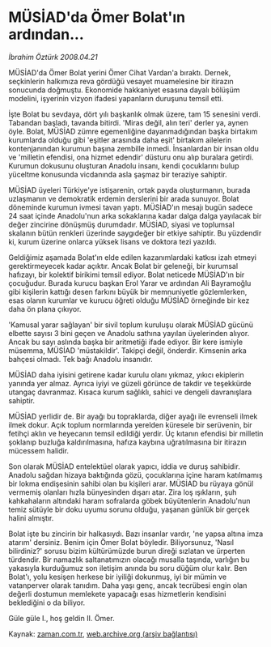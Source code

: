 # MÜSİAD'da Ömer Bolat'ın ardından...

*İbrahim Öztürk 2008.04.21*

<tr><td class="metin" colspan="2" style="padding-top: 20px; padding-left: 5px; padding-right: 10px;">MÜSİAD'da Ömer Bolat yerini Ömer Cihat Vardan'a bıraktı. Dernek, seçkinlerin halkımıza reva gördüğü vesayet muamelesine bir itirazın sonucunda doğmuştu. Ekonomide hakkaniyet esasına dayalı bölüşüm modelini, işyerinin vizyon ifadesi yapanların duruşunu temsil etti.</td></tr><tr><td class="metin" colspan="2" style="padding-top: 20px; padding-left: 5px; padding-right: 10px;"><p>İşte Bolat bu sevdaya, dört yılı başkanlık olmak üzere, tam 15 senesini verdi. Tabandan başladı, tavanda bitirdi. 'Miras değil, alın teri' derler ya, aynen öyle. Bolat, MÜSİAD zümre egemenliğine dayanmadığından başka birtakım kurumlarda olduğu gibi 'eşitler arasında daha eşit' birtakım ailelerin kontenjanından kurumun başına zembille inmedi. İnsanlardan bir insan oldu ve 'milletin efendisi, ona hizmet edendir' düsturu onu alıp buralara getirdi. Kurumun dokusunu oluşturan Anadolu insanı, kendi çocuklarını bulup yüceltme konusunda vicdanında asla şaşmaz bir teraziye sahiptir. 
<p>MÜSİAD üyeleri Türkiye'ye istişarenin, ortak payda oluşturmanın, burada uzlaşmanın ve demokratik erdemin derslerini bir arada sunuyor. Bolat döneminde kurumun ivmesi tavan yaptı. MÜSİAD'ın mesajı bugün sadece 24 saat içinde Anadolu'nun arka sokaklarına kadar dalga dalga yayılacak bir değer zincirine dönüşmüş durumdadır. MÜSİAD, siyasi ve toplumsal skalanın bütün renkleri üzerinde saygıdeğer bir etkiye sahiptir. Bu yüzdendir ki, kurum üzerine onlarca yüksek lisans ve doktora tezi yazıldı. 
<p>Geldiğimiz aşamada Bolat'ın elde edilen kazanımlardaki katkısı izah etmeyi gerektirmeyecek kadar açıktır. Ancak Bolat bir geleneği, bir kurumsal hafızayı, bir kolektif birikimi temsil ediyor. Bolat neticede MÜSİAD'ın bir çocuğudur. Burada kurucu başkan Erol Yarar ve ardından Ali Bayramoğlu gibi kişilerin kattığı desen farkını büyük bir memnuniyetle gözlemlerken, esas olanın kurumlar ve kurucu öğreti olduğu MÜSİAD örneğinde bir kez daha ön plana çıkıyor. 
<p>'Kamusal yarar sağlayan' bir sivil toplum kuruluşu olarak MÜSİAD gücünü elbette sayısı 3 bini geçen ve Anadolu sathına yayılan üyelerinden alıyor. Ancak bu sayı aslında başka bir aritmetiği ifade ediyor. Bir kere ismiyle müsemma, MÜSİAD 'müstakildir'. Takipçi değil, önderdir. Kimsenin arka bahçesi olmadı. Tek bağı Anadolu insanıdır. 
<p>MÜSİAD daha iyisini getirene kadar kurulu olanı yıkmaz, yıkıcı ekiplerin yanında yer almaz. Ayrıca iyiyi ve güzeli görünce de takdir ve teşekkürde utangaç davranmaz. Kısaca kurum sağlıklı, sahici ve dengeli davranışlara sahiptir. 
<p>MÜSİAD yerlidir de. Bir ayağı bu topraklarda, diğer ayağı ile evrenseli ilmek ilmek dokur. Açık toplum normlarında yerelden küresele bir serüvenin, bir fetihçi aklın ve heyecanın temsil edildiği yerdir. Üç kıtanın efendisi bir milletin şoklanıp buzluğa kaldırılmasına, hafıza kaybına uğratılmasına bir itirazın mücessem halidir. 
<p>Son olarak MÜSİAD entelektüel olarak yapıcı, iddia ve duruş sahibidir. Anadolu sağdan hizaya baktığında gözü, çocuklarına içine haram katılmamış bir lokma endişesinin sahibi olan bu kişileri arar. MÜSİAD bu rüyaya gönül vermemiş olanları hızla bünyesinden dışarı atar. Zira loş ışıkların, şuh kahkahaların altındaki haram sofralarda göbek büyütenlerin Anadolu'nun temiz sütüyle bir doku uyumu sorunu olduğu, yaşanan günlük bir gerçek halini almıştır. 
<p>Bolat işte bu zincirin bir halkasıydı. Bazı insanlar vardır, 'ne yapsa altına imza atarım' dersiniz. Benim için Ömer Bolat böyledir. Biliyorsunuz, 'Nasıl bilirdiniz?' sorusu bizim kültürümüzde burun direği sızlatan ve ürperten türdendir. Bir namazlık saltanatımızın olacağı musalla taşında, varlığın bu yakasıyla kurduğumuz son iletişim anında bu soru düğüm olur kalır. Ben Bolat'ı, yolu kesişen herkese bir iyiliği dokunmuş, iyi bir mümin ve vatanperver olarak tanıdım. Daha yaşı genç, ancak tecrübesi engin olan değerli dostumun memlekete yapacağı esas hizmetlerin kendisini beklediğini o da biliyor.
<p>Güle güle I., hoş geldin II. Ömer.<br/></p></p></p></p></p></p></p></p></p></td></tr>

Kaynak: [zaman.com.tr](http://zaman.com.tr/yazar.do?yazino=679405), [web.archive.org (arşiv bağlantısı)](http://web.archive.org/web/20080620203655/http://www.zaman.com.tr:80/yazar.do?yazino=679405)
